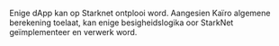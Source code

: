 Enige dApp kan op Starknet ontplooi word. Aangesien Kaïro algemene berekening toelaat, kan enige besigheidslogika oor StarkNet geïmplementeer en verwerk word.